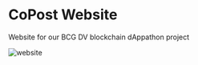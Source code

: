 # CoPost Website

Website for our BCG DV blockchain dAppathon project

![website](https://i.imgur.com/uKU6QGh.png)
